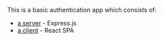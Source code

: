 This is a basic authentication app which consists of:

- [a server](server/README.md) - Express.js
- [a client](client/README.md) - React SPA